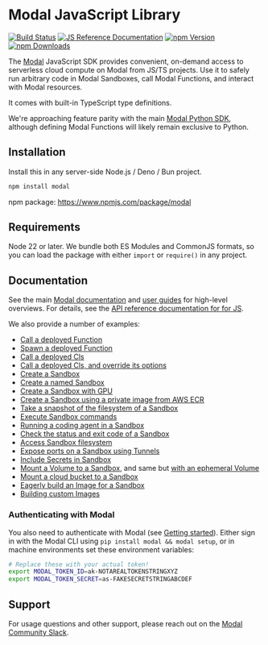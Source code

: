 # Modal JavaScript Library

[![Build Status](https://github.com/modal-labs/libmodal/actions/workflows/ci.yaml/badge.svg?branch=main)](https://github.com/modal-labs/libmodal/actions?query=branch%3Amain)
[![JS Reference Documentation](https://img.shields.io/badge/docs-reference-blue)](https://modal-labs.github.io/libmodal/)
[![npm Version](https://img.shields.io/npm/v/modal.svg)](https://www.npmjs.org/package/modal)
[![npm Downloads](https://img.shields.io/npm/dm/modal.svg)](https://www.npmjs.com/package/modal)

The [Modal](https://modal.com/) JavaScript SDK provides convenient, on-demand access to serverless cloud compute on Modal from JS/TS projects. Use it to safely run arbitrary code in Modal Sandboxes, call Modal Functions, and interact with Modal resources.

It comes with built-in TypeScript type definitions.

We're approaching feature parity with the main [Modal Python SDK](https://github.com/modal-labs/modal-client), although defining Modal Functions will likely remain exclusive to Python.

## Installation

Install this in any server-side Node.js / Deno / Bun project.

```bash
npm install modal
```

npm package: https://www.npmjs.com/package/modal

## Requirements

Node 22 or later. We bundle both ES Modules and CommonJS formats, so you can load the package with either `import` or `require()` in any project.

## Documentation

See the main [Modal documentation](https://modal.com/docs/guide) and [user guides](https://modal.com/docs/guide) for high-level overviews. For details, see the [API reference documentation for for JS](https://modal-labs.github.io/libmodal/).

We also provide a number of examples:

- [Call a deployed Function](./examples/function-call.ts)
- [Spawn a deployed Function](./examples/function-spawn.ts)
- [Call a deployed Cls](./examples/cls-call.ts)
- [Call a deployed Cls, and override its options](./examples/cls-call-with-options.ts)
- [Create a Sandbox](./examples/sandbox.ts)
- [Create a named Sandbox](./examples/sandbox-named.ts)
- [Create a Sandbox with GPU](./examples/sandbox-gpu.ts)
- [Create a Sandbox using a private image from AWS ECR](./examples/sandbox-private-image.ts)
- [Take a snapshot of the filesystem of a Sandbox](./examples/sandbox-filesystem-snapshot.ts)
- [Execute Sandbox commands](./examples/sandbox-exec.ts)
- [Running a coding agent in a Sandbox](./examples/sandbox-agent.ts)
- [Check the status and exit code of a Sandbox](./examples/sandbox-poll.ts)
- [Access Sandbox filesystem](./examples/sandbox-filesystem.ts)
- [Expose ports on a Sandbox using Tunnels](./examples/sandbox-tunnels.ts)
- [Include Secrets in Sandbox](./examples/sandbox-secrets.ts)
- [Mount a Volume to a Sandbox](./examples/sandbox-volume.ts), and same but [with an ephemeral Volume](./examples/sandbox-volume-ephemeral.ts)
- [Mount a cloud bucket to a Sandbox](./examples/sandbox-cloud-bucket.ts)
- [Eagerly build an Image for a Sandbox](./examples/sandbox-prewarm.ts)
- [Building custom Images](./examples/image-building.ts)

### Authenticating with Modal

You also need to authenticate with Modal (see [Getting started](https://modal.com/docs/guide#getting-started)). Either sign in with the Modal CLI using `pip install modal && modal setup`, or in machine environments set these environment variables:

```bash
# Replace these with your actual token!
export MODAL_TOKEN_ID=ak-NOTAREALTOKENSTRINGXYZ
export MODAL_TOKEN_SECRET=as-FAKESECRETSTRINGABCDEF
```

## Support

For usage questions and other support, please reach out on the [Modal Community Slack](https://modal.com/slack).
